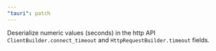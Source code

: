 ```yaml
---
"tauri": patch
---
```


Deserialize numeric values (seconds) in the http API `ClientBuilder.connect_timeout` and `HttpRequestBuilder.timeout` fields.
